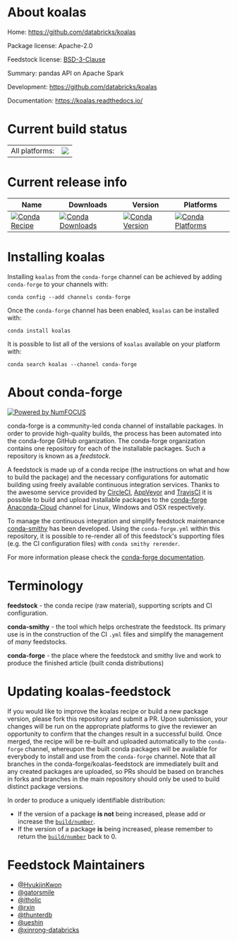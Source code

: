 About koalas
============

Home: https://github.com/databricks/koalas

Package license: Apache-2.0

Feedstock license: [BSD-3-Clause](https://github.com/conda-forge/koalas-feedstock/blob/master/LICENSE.txt)

Summary: pandas API on Apache Spark

Development: https://github.com/databricks/koalas

Documentation: https://koalas.readthedocs.io/

Current build status
====================


<table><tr><td>All platforms:</td>
    <td>
      <a href="https://dev.azure.com/conda-forge/feedstock-builds/_build/latest?definitionId=6773&branchName=master">
        <img src="https://dev.azure.com/conda-forge/feedstock-builds/_apis/build/status/koalas-feedstock?branchName=master">
      </a>
    </td>
  </tr>
</table>

Current release info
====================

| Name | Downloads | Version | Platforms |
| --- | --- | --- | --- |
| [![Conda Recipe](https://img.shields.io/badge/recipe-koalas-green.svg)](https://anaconda.org/conda-forge/koalas) | [![Conda Downloads](https://img.shields.io/conda/dn/conda-forge/koalas.svg)](https://anaconda.org/conda-forge/koalas) | [![Conda Version](https://img.shields.io/conda/vn/conda-forge/koalas.svg)](https://anaconda.org/conda-forge/koalas) | [![Conda Platforms](https://img.shields.io/conda/pn/conda-forge/koalas.svg)](https://anaconda.org/conda-forge/koalas) |

Installing koalas
=================

Installing `koalas` from the `conda-forge` channel can be achieved by adding `conda-forge` to your channels with:

```
conda config --add channels conda-forge
```

Once the `conda-forge` channel has been enabled, `koalas` can be installed with:

```
conda install koalas
```

It is possible to list all of the versions of `koalas` available on your platform with:

```
conda search koalas --channel conda-forge
```


About conda-forge
=================

[![Powered by NumFOCUS](https://img.shields.io/badge/powered%20by-NumFOCUS-orange.svg?style=flat&colorA=E1523D&colorB=007D8A)](http://numfocus.org)

conda-forge is a community-led conda channel of installable packages.
In order to provide high-quality builds, the process has been automated into the
conda-forge GitHub organization. The conda-forge organization contains one repository
for each of the installable packages. Such a repository is known as a *feedstock*.

A feedstock is made up of a conda recipe (the instructions on what and how to build
the package) and the necessary configurations for automatic building using freely
available continuous integration services. Thanks to the awesome service provided by
[CircleCI](https://circleci.com/), [AppVeyor](https://www.appveyor.com/)
and [TravisCI](https://travis-ci.com/) it is possible to build and upload installable
packages to the [conda-forge](https://anaconda.org/conda-forge)
[Anaconda-Cloud](https://anaconda.org/) channel for Linux, Windows and OSX respectively.

To manage the continuous integration and simplify feedstock maintenance
[conda-smithy](https://github.com/conda-forge/conda-smithy) has been developed.
Using the ``conda-forge.yml`` within this repository, it is possible to re-render all of
this feedstock's supporting files (e.g. the CI configuration files) with ``conda smithy rerender``.

For more information please check the [conda-forge documentation](https://conda-forge.org/docs/).

Terminology
===========

**feedstock** - the conda recipe (raw material), supporting scripts and CI configuration.

**conda-smithy** - the tool which helps orchestrate the feedstock.
                   Its primary use is in the construction of the CI ``.yml`` files
                   and simplify the management of *many* feedstocks.

**conda-forge** - the place where the feedstock and smithy live and work to
                  produce the finished article (built conda distributions)


Updating koalas-feedstock
=========================

If you would like to improve the koalas recipe or build a new
package version, please fork this repository and submit a PR. Upon submission,
your changes will be run on the appropriate platforms to give the reviewer an
opportunity to confirm that the changes result in a successful build. Once
merged, the recipe will be re-built and uploaded automatically to the
`conda-forge` channel, whereupon the built conda packages will be available for
everybody to install and use from the `conda-forge` channel.
Note that all branches in the conda-forge/koalas-feedstock are
immediately built and any created packages are uploaded, so PRs should be based
on branches in forks and branches in the main repository should only be used to
build distinct package versions.

In order to produce a uniquely identifiable distribution:
 * If the version of a package **is not** being increased, please add or increase
   the [``build/number``](https://docs.conda.io/projects/conda-build/en/latest/resources/define-metadata.html#build-number-and-string).
 * If the version of a package **is** being increased, please remember to return
   the [``build/number``](https://docs.conda.io/projects/conda-build/en/latest/resources/define-metadata.html#build-number-and-string)
   back to 0.

Feedstock Maintainers
=====================

* [@HyukjinKwon](https://github.com/HyukjinKwon/)
* [@gatorsmile](https://github.com/gatorsmile/)
* [@itholic](https://github.com/itholic/)
* [@rxin](https://github.com/rxin/)
* [@thunterdb](https://github.com/thunterdb/)
* [@ueshin](https://github.com/ueshin/)
* [@xinrong-databricks](https://github.com/xinrong-databricks/)

